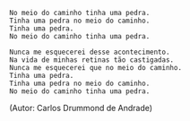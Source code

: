     No meio do caminho tinha uma pedra.
    Tinha uma pedra no meio do caminho.
    Tinha uma pedra.
    No meio do caminho tinha uma pedra.

    Nunca me esquecerei desse acontecimento.
    Na vida de minhas retinas tão castigadas.
    Nunca me esquecerei que no meio do caminho.
    Tinha uma pedra.
    Tinha uma pedra no meio do caminho.
    No meio do caminho tinha uma pedra.

(Autor: Carlos Drummond de Andrade)
